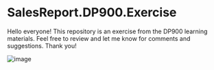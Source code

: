 # SalesReport.DP900.Exercise
Hello everyone! This repository is an exercise from the DP900 learning materials. Feel free to review and let me know for comments and suggestions. Thank you!

![image](https://github.com/user-attachments/assets/81d02304-dde9-4d0b-b338-949f0d76a36f)


